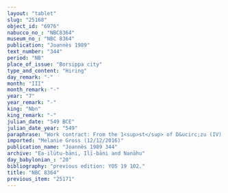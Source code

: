 ```yaml
---
layout: "tablet"
slug: "25168"
object_id: "6976"
nabucco_no_: "NBC8364"
museum_no_: "NBC 8364"
publication: "Joannès 1989"
text_number: "344"
period: "NB"
place_of_issue: "Borsippa city"
type_and_content: "Hiring"
day_remark: "-"
month: "III"
month_remark: "-"
year: "7"
year_remark: "-"
king: "Nbn"
king_remark: "-"
julian_date: "549 BCE"
julian_date_year: "549"
paraphrase: "Work contract: From the 1<sup>st</sup> of D&ucirc;zu (IV) until the 1<sup>st</sup> of Abu (V) <strong>A</strong> is enrolled into service with <strong>B</strong> (<em>itti</em> PN <em>uzuzzu</em> &Scaron;-stem). <strong>B</strong> will give to <strong>A</strong> firewood (<em>huṣābu</em>) from his own (assets). <strong>B</strong> will enjoy (<em>akālu</em>) half share (<em>ahi zitti</em>) with <strong>A </strong>(in the profits of the joint venture). They will pay for the rent (<em>idū</em>) of the harbour (<em>kāru</em>) from their undivided property (<em>kar&ucirc;</em>). As much as <strong>B</strong> will manufacture (<em>epē&scaron;u</em>, propably referring to the manufacture of bricks, see Joann&egrave;s 1989: 143), he will take away (<em>na&scaron;&ucirc;</em>). On the contrary, <strong>A</strong> will not take away anything from (<em>ina libbi</em>) what <strong>B</strong> manufactures. 3 witnesses (including Mu&scaron;ēzib/Zēr-Bābili//(Ea-)ilūtu-bāni) and the scribe. The one who violates (<em>nabalkutu</em>) the contract will pay 1 shekel of silver.<br /> &nbsp;<br /> <strong>A</strong> = Nuhhu-Anim, <em>qallu</em> (slave) of Zēr-Bābili/(Ea-)ilūtu-bāni; <strong>B</strong> = Nab&ucirc;-alsi-ul-abā&scaron;, <em>qallu</em> (slave) of Ṣillāya/Rī&scaron;āya; Scribe = Nab&ucirc;-mukīn-apli/Nab&ucirc;-&scaron;umu-iddin//Arkāt-ilāni<br /> &nbsp;"
imported: "Melanie Gross (12/12/2016)"
publication_name: "Joannès 1989 344"
archive: "Ea-ilūtu-bāni, Ilī-bāni and Nanāhu"
day_babylonian_: "20"
bibliography: "previous edition: YOS 19 102."
title: "NBC 8364"
previous_item: "25171"
---
```

